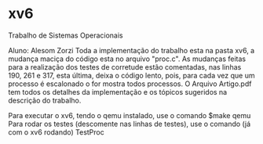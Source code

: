 # xv6
Trabalho de Sistemas Operacionais

Aluno: Alesom Zorzi
Toda a implementação do trabalho esta na pasta xv6, a mudança maciça do código esta no arquivo "proc.c".
As mudanças feitas para a realização dos testes de corretude estão comentadas, nas linhas 190, 261 e 317, esta última, deixa o código lento, pois, para cada vez que um processo é escalonado o for mostra todos processos.
O Arquivo Artigo.pdf tem todos os detalhes da implementação e os tópicos sugeridos na descrição do trabalho.

Para executar o xv6, tendo o qemu instalado, use o comando $make qemu
Para rodar os testes (descomente nas linhas de testes), use o comando (já com o xv6 rodando) TestProc

